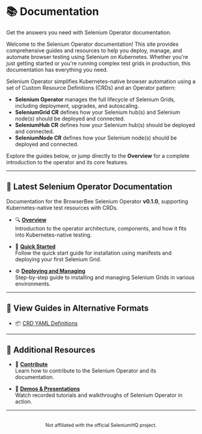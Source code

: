 # 📚 Documentation

Get the answers you need with Selenium Operator documentation.

Welcome to the Selenium Operator documentation! This site provides comprehensive guides and resources to help you deploy, manage, and automate browser testing using Selenium on Kubernetes. Whether you're just getting started or you're running complex test grids in production, this documentation has everything you need.

Selenium Operator simplifies Kubernetes-native browser automation using a set of Custom Resource Definitions (CRDs) and an Operator pattern:

- **Selenium Operator** manages the full lifecycle of Selenium Grids, including deployment, upgrades, and autoscaling.
- **SeleniumGrid CR** defines how your Selenium hub(s) and Selenium node(s) should be deployed and connected.
- **SeleniumHub CR** defines how your Selenium hub(s) should be deployed and connected.
- **SeleniumNode CR** defines how your Selenium node(s) should be deployed and connected.

Explore the guides below, or jump directly to the **Overview** for a complete introduction to the operator and its core features.

---

## 📖 Latest Selenium Operator Documentation

Documentation for the BrowserBee Selenium Operator **v0.1.0**, supporting Kubernetes-native test resources with CRDs.

- 🔍 [**Overview**](overview.md)  
  Introduction to the operator architecture, components, and how it fits into Kubernetes-native testing.

- 🚀 [**Quick Started**](quick-start.md)  
  Follow the quick start guide for installation using manifests and deploying your first Selenium Grid.

- ⚙️ [**Deploying and Managing**](deployment.md)  
  Step-by-step guide to installing and managing Selenium Grids in various environments.

---

## 🔄 View Guides in Alternative Formats

- 📦 [CRD YAML Definitions](https://github.com/your-org/selenium-operator/blob/main/config/crd)

---

## 🧩 Additional Resources

- 🤝 [**Contribute**](contribute.md)  
  Learn how to contribute to the Selenium Operator and its documentation.

- 🎥 [**Demos & Presentations**](demos.md)  
  Watch recorded tutorials and walkthroughs of Selenium Operator in action.

---

<div style="text-align: center; font-size: 0.9em; margin-top: 2rem;">
  Not affiliated with the official SeleniumHQ project.
</div>

